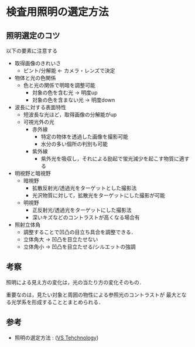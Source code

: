 # 検査用照明の選定方法

## 照明選定のコツ
以下の要素に注意する
- 取得画像のきれいさ
  - ピント/分解能 $\leftarrow$ カメラ・レンズで決定
- 物体と光の色関係
  - 色と光の関係で明暗を調整可能
    - 対象の色を含む光 $\rightarrow$ 明度up
    - 対象の色を含まない光 $\rightarrow$ 明度down
- 波長に対する表面特性
  - 短波長な光ほど，取得画像の分解能がup
  - 可視光外の光
    - 赤外線
      - 特定の物体を透過した画像を撮影可能
      - 水分の多い個所の判別も可能
    - 紫外線
      - 紫外光を吸収し，それによる励起で蛍光減少を起こす物質に適する
- 明視野と暗視野
  - 暗視野
    - 拡散反射光/透過光をターゲットとした撮影法
    - 光沢物質に対して，拡散光をターゲットにした撮影が可能
  - 明視野
    - 正反射光/透過光をターゲットにした撮影法
    - 深いキズなどのコントラストが高くなる場合有
- 照射立体角
  - 調整することで凹凸の目立ち具合を調整できる．
  - 立体角大 $\rightarrow$ 凹凸を目立たせない
  - 立体角小 $\rightarrow$ 凹凸を目立たせる/シルエットの強調
  
## 考察
照明による見え方の変化は，光の当たり方の変化そのもの．

重要なのは，見たい対象と周囲の物性による参照光のコントラストが
最大となる光学系を形成することとまとめられる．

## 参考
- 照明の選定方法 : ([VS Tehchnology](https://vst.co.jp/support/lighting-choice/))

